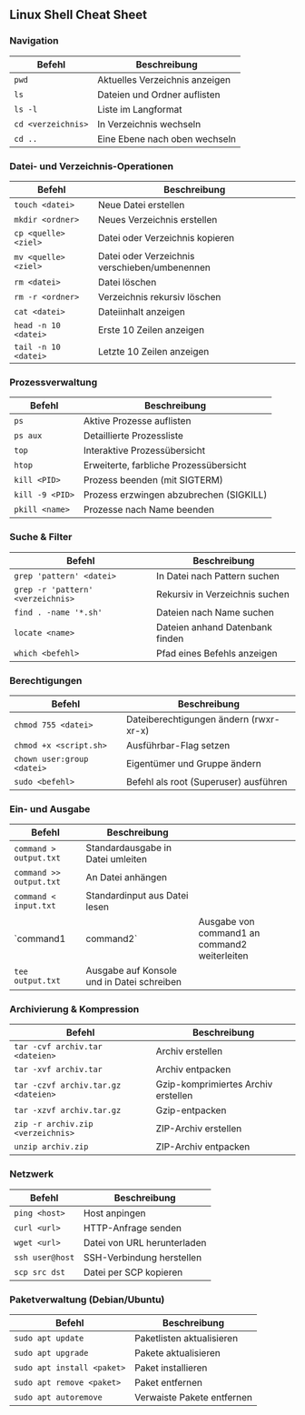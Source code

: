 ## Linux Shell Cheat Sheet

### Navigation

| Befehl             | Beschreibung                   |
| ------------------ | ------------------------------ |
| `pwd`              | Aktuelles Verzeichnis anzeigen |
| `ls`               | Dateien und Ordner auflisten   |
| `ls -l`            | Liste im Langformat            |
| `cd <verzeichnis>` | In Verzeichnis wechseln        |
| `cd ..`            | Eine Ebene nach oben wechseln  |

### Datei- und Verzeichnis-Operationen

| Befehl               | Beschreibung                                  |
| -------------------- | --------------------------------------------- |
| `touch <datei>`      | Neue Datei erstellen                          |
| `mkdir <ordner>`     | Neues Verzeichnis erstellen                   |
| `cp <quelle> <ziel>` | Datei oder Verzeichnis kopieren               |
| `mv <quelle> <ziel>` | Datei oder Verzeichnis verschieben/umbenennen |
| `rm <datei>`         | Datei löschen                                 |
| `rm -r <ordner>`     | Verzeichnis rekursiv löschen                  |
| `cat <datei>`        | Dateiinhalt anzeigen                          |
| `head -n 10 <datei>` | Erste 10 Zeilen anzeigen                      |
| `tail -n 10 <datei>` | Letzte 10 Zeilen anzeigen                     |

### Prozessverwaltung

| Befehl          | Beschreibung                            |
| --------------- | --------------------------------------- |
| `ps`            | Aktive Prozesse auflisten               |
| `ps aux`        | Detaillierte Prozessliste               |
| `top`           | Interaktive Prozessübersicht            |
| `htop`          | Erweiterte, farbliche Prozessübersicht  |
| `kill <PID>`    | Prozess beenden (mit SIGTERM)           |
| `kill -9 <PID>` | Prozess erzwingen abzubrechen (SIGKILL) |
| `pkill <name>`  | Prozesse nach Name beenden              |

### Suche & Filter

| Befehl                            | Beschreibung                    |
| --------------------------------- | ------------------------------- |
| `grep 'pattern' <datei>`          | In Datei nach Pattern suchen    |
| `grep -r 'pattern' <verzeichnis>` | Rekursiv in Verzeichnis suchen  |
| `find . -name '*.sh'`             | Dateien nach Name suchen        |
| `locate <name>`                   | Dateien anhand Datenbank finden |
| `which <befehl>`                  | Pfad eines Befehls anzeigen     |

### Berechtigungen

| Befehl                     | Beschreibung                           |
| -------------------------- | -------------------------------------- |
| `chmod 755 <datei>`        | Dateiberechtigungen ändern (rwxr-xr-x) |
| `chmod +x <script.sh>`     | Ausführbar-Flag setzen                 |
| `chown user:group <datei>` | Eigentümer und Gruppe ändern           |
| `sudo <befehl>`            | Befehl als root (Superuser) ausführen  |

### Ein- und Ausgabe

| Befehl                  | Beschreibung                               |                                               |
| ----------------------- | ------------------------------------------ | --------------------------------------------- |
| `command > output.txt`  | Standardausgabe in Datei umleiten          |                                               |
| `command >> output.txt` | An Datei anhängen                          |                                               |
| `command < input.txt`   | Standardinput aus Datei lesen              |                                               |
| \`command1              | command2\`                                 | Ausgabe von command1 an command2 weiterleiten |
| `tee output.txt`        | Ausgabe auf Konsole und in Datei schreiben |                                               |

### Archivierung & Kompression

| Befehl                              | Beschreibung                        |
| ----------------------------------- | ----------------------------------- |
| `tar -cvf archiv.tar <dateien>`     | Archiv erstellen                    |
| `tar -xvf archiv.tar`               | Archiv entpacken                    |
| `tar -czvf archiv.tar.gz <dateien>` | Gzip-komprimiertes Archiv erstellen |
| `tar -xzvf archiv.tar.gz`           | Gzip-entpacken                      |
| `zip -r archiv.zip <verzeichnis>`   | ZIP-Archiv erstellen                |
| `unzip archiv.zip`                  | ZIP-Archiv entpacken                |

### Netzwerk

| Befehl          | Beschreibung                |
| --------------- | --------------------------- |
| `ping <host>`   | Host anpingen               |
| `curl <url>`    | HTTP-Anfrage senden         |
| `wget <url>`    | Datei von URL herunterladen |
| `ssh user@host` | SSH-Verbindung herstellen   |
| `scp src dst`   | Datei per SCP kopieren      |

### Paketverwaltung (Debian/Ubuntu)

| Befehl                     | Beschreibung               |
| -------------------------- | -------------------------- |
| `sudo apt update`          | Paketlisten aktualisieren  |
| `sudo apt upgrade`         | Pakete aktualisieren       |
| `sudo apt install <paket>` | Paket installieren         |
| `sudo apt remove <paket>`  | Paket entfernen            |
| `sudo apt autoremove`      | Verwaiste Pakete entfernen |


